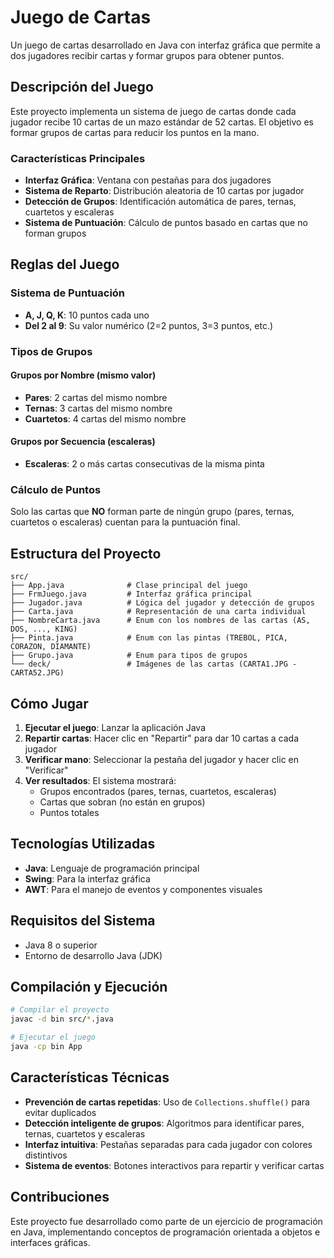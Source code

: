 # Juego de Cartas

Un juego de cartas desarrollado en Java con interfaz gráfica que permite a dos jugadores recibir cartas y formar grupos para obtener puntos.

## Descripción del Juego

Este proyecto implementa un sistema de juego de cartas donde cada jugador recibe 10 cartas de un mazo estándar de 52 cartas. El objetivo es formar grupos de cartas para reducir los puntos en la mano.

### Características Principales

- **Interfaz Gráfica**: Ventana con pestañas para dos jugadores
- **Sistema de Reparto**: Distribución aleatoria de 10 cartas por jugador
- **Detección de Grupos**: Identificación automática de pares, ternas, cuartetos y escaleras
- **Sistema de Puntuación**: Cálculo de puntos basado en cartas que no forman grupos

## Reglas del Juego

### Sistema de Puntuación
- **A, J, Q, K**: 10 puntos cada uno
- **Del 2 al 9**: Su valor numérico (2=2 puntos, 3=3 puntos, etc.)

### Tipos de Grupos

#### Grupos por Nombre (mismo valor)
- **Pares**: 2 cartas del mismo nombre
- **Ternas**: 3 cartas del mismo nombre  
- **Cuartetos**: 4 cartas del mismo nombre

#### Grupos por Secuencia (escaleras)
- **Escaleras**: 2 o más cartas consecutivas de la misma pinta

### Cálculo de Puntos
Solo las cartas que **NO** forman parte de ningún grupo (pares, ternas, cuartetos o escaleras) cuentan para la puntuación final.

## Estructura del Proyecto

```
src/
├── App.java              # Clase principal del juego
├── FrmJuego.java         # Interfaz gráfica principal
├── Jugador.java          # Lógica del jugador y detección de grupos
├── Carta.java            # Representación de una carta individual
├── NombreCarta.java      # Enum con los nombres de las cartas (AS, DOS, ..., KING)
├── Pinta.java            # Enum con las pintas (TREBOL, PICA, CORAZON, DIAMANTE)
├── Grupo.java            # Enum para tipos de grupos
└── deck/                 # Imágenes de las cartas (CARTA1.JPG - CARTA52.JPG)
```

## Cómo Jugar

1. **Ejecutar el juego**: Lanzar la aplicación Java
2. **Repartir cartas**: Hacer clic en "Repartir" para dar 10 cartas a cada jugador
3. **Verificar mano**: Seleccionar la pestaña del jugador y hacer clic en "Verificar"
4. **Ver resultados**: El sistema mostrará:
   - Grupos encontrados (pares, ternas, cuartetos, escaleras)
   - Cartas que sobran (no están en grupos)
   - Puntos totales

## Tecnologías Utilizadas

- **Java**: Lenguaje de programación principal
- **Swing**: Para la interfaz gráfica
- **AWT**: Para el manejo de eventos y componentes visuales

## Requisitos del Sistema

- Java 8 o superior
- Entorno de desarrollo Java (JDK)

## Compilación y Ejecución

```bash
# Compilar el proyecto
javac -d bin src/*.java

# Ejecutar el juego
java -cp bin App
```

## Características Técnicas

- **Prevención de cartas repetidas**: Uso de `Collections.shuffle()` para evitar duplicados
- **Detección inteligente de grupos**: Algoritmos para identificar pares, ternas, cuartetos y escaleras
- **Interfaz intuitiva**: Pestañas separadas para cada jugador con colores distintivos
- **Sistema de eventos**: Botones interactivos para repartir y verificar cartas

## Contribuciones

Este proyecto fue desarrollado como parte de un ejercicio de programación en Java, implementando conceptos de programación orientada a objetos e interfaces gráficas.
